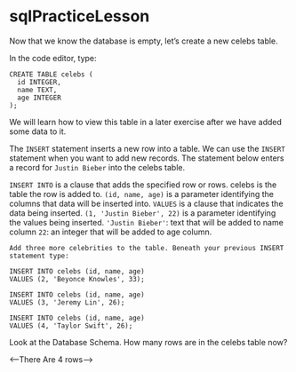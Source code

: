 # sqlPracticeLesson

Now that we know the database is empty, let’s create a new celebs table.

In the code editor, type:

```
CREATE TABLE celebs (
  id INTEGER,
  name TEXT,
  age INTEGER
);
```

We will learn how to view this table in a later exercise after we have added some data to it.

The `INSERT` statement inserts a new row into a table.
We can use the `INSERT` statement when you want to add new records. The statement below enters a record for `Justin Bieber` into the celebs table.

`INSERT INTO` is a clause that adds the specified row or rows.
celebs is the table the row is added to.
`(id, name, age)` is a parameter identifying the columns that data will be inserted into.
`VALUES` is a clause that indicates the data being inserted.
`(1, 'Justin Bieber', 22)` is a parameter identifying the values being inserted.
`'Justin Bieber'`: text that will be added to name column
`22`: an integer that will be added to age column.

``Add three more celebrities to the table. Beneath your previous INSERT statement type:``

```
INSERT INTO celebs (id, name, age) 
VALUES (2, 'Beyonce Knowles', 33); 
 
INSERT INTO celebs (id, name, age) 
VALUES (3, 'Jeremy Lin', 26); 
 
INSERT INTO celebs (id, name, age) 
VALUES (4, 'Taylor Swift', 26); 
```
Look at the Database Schema. How many rows are in the celebs table now?

<--There Are 4 rows-->